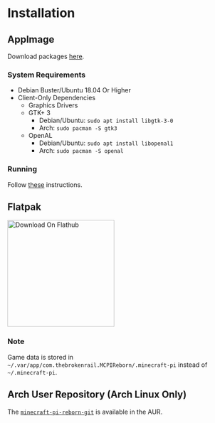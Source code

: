 # Installation

## AppImage
Download packages [here](https://jenkins.thebrokenrail.com/job/minecraft-pi-reborn/job/master/lastSuccessfulBuild/artifact/out/).

### System Requirements
* Debian Buster/Ubuntu 18.04 Or Higher
* Client-Only Dependencies
  * Graphics Drivers
  * GTK+ 3
    * Debian/Ubuntu: ``sudo apt install libgtk-3-0``
    * Arch: ``sudo pacman -S gtk3``
  * OpenAL
    * Debian/Ubuntu: ``sudo apt install libopenal1``
    * Arch: ``sudo pacman -S openal``

### Running
Follow [these](https://docs.appimage.org/introduction/quickstart.html#how-to-run-an-appimage) instructions.

## Flatpak
<a href="https://flathub.org/apps/details/com.thebrokenrail.MCPIReborn"><img width="240" alt="Download On Flathub" src="https://flathub.org/assets/badges/flathub-badge-en.svg" /></a>

### Note
Game data is stored in ``~/.var/app/com.thebrokenrail.MCPIReborn/.minecraft-pi`` instead of ``~/.minecraft-pi``.

## Arch User Repository (Arch Linux Only)
The [``minecraft-pi-reborn-git``](https://aur.archlinux.org/packages/minecraft-pi-reborn-git) is available in the AUR.
